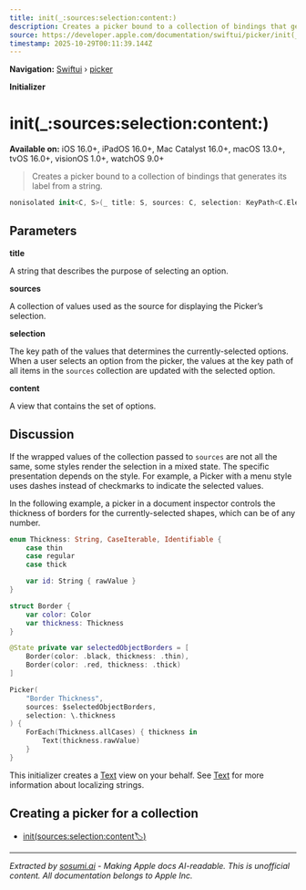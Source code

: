 ```yaml
---
title: init(_:sources:selection:content:)
description: Creates a picker bound to a collection of bindings that generates its label from a string.
source: https://developer.apple.com/documentation/swiftui/picker/init(_:sources:selection:content:)
timestamp: 2025-10-29T00:11:39.144Z
---
```


**Navigation:** [Swiftui](/documentation/swiftui) › [picker](/documentation/swiftui/picker)

**Initializer**

# init(_:sources:selection:content:)

**Available on:** iOS 16.0+, iPadOS 16.0+, Mac Catalyst 16.0+, macOS 13.0+, tvOS 16.0+, visionOS 1.0+, watchOS 9.0+

> Creates a picker bound to a collection of bindings that generates its label from a string.

```swift
nonisolated init<C, S>(_ title: S, sources: C, selection: KeyPath<C.Element, Binding<SelectionValue>>, @ViewBuilder content: () -> Content) where C : RandomAccessCollection, S : StringProtocol
```

## Parameters

**title**

A string that describes the purpose of selecting an option.



**sources**

A collection of values used as the source for displaying the Picker’s selection.



**selection**

The key path of the values that determines the currently-selected options. When a user selects an option from the picker, the values at the key path of all items in the `sources` collection are updated with the selected option.



**content**

A view that contains the set of options.



## Discussion

If the wrapped values of the collection passed to `sources` are not all the same, some styles render the selection in a mixed state. The specific presentation depends on the style.  For example, a Picker with a menu style uses dashes instead of checkmarks to indicate the selected values.

In the following example, a picker in a document inspector controls the thickness of borders for the currently-selected shapes, which can be of any number.

```swift
enum Thickness: String, CaseIterable, Identifiable {
    case thin
    case regular
    case thick

    var id: String { rawValue }
}

struct Border {
    var color: Color
    var thickness: Thickness
}

@State private var selectedObjectBorders = [
    Border(color: .black, thickness: .thin),
    Border(color: .red, thickness: .thick)
]

Picker(
    "Border Thickness",
    sources: $selectedObjectBorders,
    selection: \.thickness
) {
    ForEach(Thickness.allCases) { thickness in
        Text(thickness.rawValue)
    }
}
```

This initializer creates a [Text](/documentation/swiftui/text) view on your behalf. See [Text](/documentation/swiftui/text) for more information about localizing strings.

## Creating a picker for a collection

- [init(sources:selection:content:label:)](/documentation/swiftui/picker/init(sources:selection:content:label:))

---

*Extracted by [sosumi.ai](https://sosumi.ai) - Making Apple docs AI-readable.*
*This is unofficial content. All documentation belongs to Apple Inc.*
